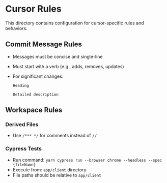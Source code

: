 # Cursor Rules

This directory contains configuration for cursor-specific rules and behaviors.

## Commit Message Rules

- Messages must be concise and single-line
- Must start with a verb (e.g., adds, removes, updates)
- For significant changes:

  ```
  Heading

  Detailed description
  ```

## Workspace Rules

### Derived Files

- Use `/*** */` for comments instead of `//`

### Cypress Tests

- Run command: `yarn cypress run --browser chrome --headless --spec {fileName}`
- Execute from: `app/client` directory
- File paths should be relative to `app/client`
